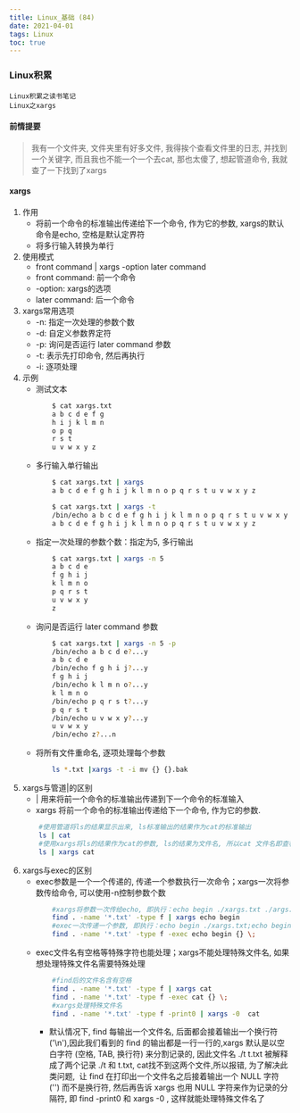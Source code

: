 ```yaml
---
title: Linux_基础 (84)
date: 2021-04-01
tags: Linux
toc: true
---
```


### Linux积累
    Linux积累之读书笔记
    Linux之xargs

<!-- more -->

#### 前情提要
> 我有一个文件夹, 文件夹里有好多文件, 我得挨个查看文件里的日志, 并找到一个关键字, 而且我也不能一个一个去cat, 那也太傻了, 想起管道命令, 我就查了一下找到了xargs

#### xargs
1. 作用
    * 将前一个命令的标准输出传递给下一个命令, 作为它的参数, xargs的默认命令是echo, 空格是默认定界符
    * 将多行输入转换为单行
2. 使用模式
    * front command | xargs -option later command
    * front command: 前一个命令
    * -option: xargs的选项
    * later command: 后一个命令
3. xargs常用选项
    * -n: 指定一次处理的参数个数
    * -d: 自定义参数界定符
    * -p: 询问是否运行 later command 参数
    * -t: 表示先打印命令, 然后再执行
    * -i: 逐项处理
4. 示例
    * 测试文本
        ```bash
            $ cat xargs.txt
            a b c d e f g 
            h i j k l m n 
            o p q
            r s t
            u v w x y z
        ```
    * 多行输入单行输出
        ```bash
            $ cat xargs.txt | xargs 
            a b c d e f g h i j k l m n o p q r s t u v w x y z

            $ cat xargs.txt | xargs -t
            /bin/echo a b c d e f g h i j k l m n o p q r s t u v w x y z
            a b c d e f g h i j k l m n o p q r s t u v w x y z
        ```
    * 指定一次处理的参数个数：指定为5, 多行输出
        ```bash
            $ cat xargs.txt | xargs -n 5
            a b c d e
            f g h i j
            k l m n o
            p q r s t
            u v w x y
            z
        ```
    * 询问是否运行 later command 参数
        ```bash
            $ cat xargs.txt | xargs -n 5 -p
            /bin/echo a b c d e?...y
            a b c d e
            /bin/echo f g h i j?...y
            f g h i j
            /bin/echo k l m n o?...y
            k l m n o
            /bin/echo p q r s t?...y
            p q r s t
            /bin/echo u v w x y?...y
            u v w x y
            /bin/echo z?...n
        ```
    * 将所有文件重命名, 逐项处理每个参数
        ```bash
            ls *.txt |xargs -t -i mv {} {}.bak
        ```
5. xargs与管道|的区别
    * | 用来将前一个命令的标准输出传递到下一个命令的标准输入
    * xargs 将前一个命令的标准输出传递给下一个命令, 作为它的参数.
    ```bash
        #使用管道将ls的结果显示出来, ls标准输出的结果作为cat的标准输出
        ls | cat
        #使用xargs将ls的结果作为cat的参数, ls的结果为文件名, 所以cat 文件名即查看文件内容
        ls | xargs cat
    ```
6. xargs与exec的区别
    * exec参数是一个一个传递的, 传递一个参数执行一次命令；xargs一次将参数传给命令, 可以使用-n控制参数个数
        ```bash
            #xargs将参数一次传给echo, 即执行：echo begin ./xargs.txt ./args.txt
            find . -name '*.txt' -type f | xargs echo begin
            #exec一次传递一个参数, 即执行：echo begin ./xargs.txt;echo begin ./args.txt
            find . -name '*.txt' -type f -exec echo begin {} \;
        ```
    * exec文件名有空格等特殊字符也能处理；xargs不能处理特殊文件名, 如果想处理特殊文件名需要特殊处理
        ```bash
            #find后的文件名含有空格
            find . -name '*.txt' -type f | xargs cat
            find . -name '*.txt' -type f -exec cat {} \;
            #xargs处理特殊文件名
            find . -name '*.txt' -type f -print0 | xargs -0  cat
        ```
        * 默认情况下, find 每输出一个文件名, 后面都会接着输出一个换行符 ('\n'),因此我们看到的 find 的输出都是一行一行的,xargs 默认是以空白字符 (空格, TAB, 换行符) 来分割记录的, 因此文件名 ./t t.txt 被解释成了两个记录 ./t 和 t.txt, cat找不到这两个文件,所以报错, 为了解决此类问题,  让 find 在打印出一个文件名之后接着输出一个 NULL 字符 ('') 而不是换行符, 然后再告诉 xargs 也用 NULL 字符来作为记录的分隔符, 即 find -print0 和 xargs -0 , 这样就能处理特殊文件名了

